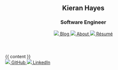<!--
Hello there!

This website uses Jekyll and is hosted on GitHub pages as it only needs a simple hosting platform.
Other than the image icons I have hand created all the markup and styles for this website.
I like to ensure my work is not just visually clean, but that the source is well thought through and is simple and semantic as possible.

If you are interested in viewing the source for this site you can find it on my GitHub account at https://github.com/khayes
If you have any questions or suggestions please reach out to me at kieran@khayes.ie
-->

<!DOCTYPE html>
<html lang="en">
  <head>
    <meta charset="utf-8">
    <title>{% if page.title %} {{ page.title }} - {% endif %}Kieran Hayes</title>
    <meta http-equiv="Content-Security-Policy" content="block-all-mixed-content; default-src 'none'; img-src 'self'; style-src 'self';">
    <link rel="stylesheet" href="/assets/css/style.css" />
  </head>
  <body>
    <header id="header">
      <hgroup>
        <h2>Kieran Hayes</h2>
        <h3 class="subtitle">Software Engineer</h3>
      </hgroup>
      <nav class="icons">
        <a href="/blog/">
          <img src="{{ '/assets/icons/blog.svg' | relative_url }}" /> Blog
        </a>
        <a href="/about/">
          <img src="{{ '/assets/icons/about.svg' | relative_url }}" /> About
        </a>
        <a href="/resume/">
          <img src="{{ '/assets/icons/resume.svg' | relative_url }}" /> Résumé
        </a>
      </nav>
      <div class="clear"><!-- Hack for IE layout as it does not support css grid. ---></div>
    </header>
    <main id="content">
      <div id="content-container">{{ content }}</div>
    </main>
    <footer id="footer">
      <nav class="icons">
        <a href="https://github.com/khayes/" title="GitHub" target="_blank">
          <img src="{{ '/assets/icons/github.svg' | relative_url }}" /> GitHub
        </a>
        <a href="https://www.linkedin.com/in/kieran-hayes/" title="LinkedIn" target="_blank">
          <img src="{{ '/assets/icons/linkedin.svg' | relative_url }}" /> LinkedIn
        </a>
      </nav>
    </footer>
  </body>
</html>